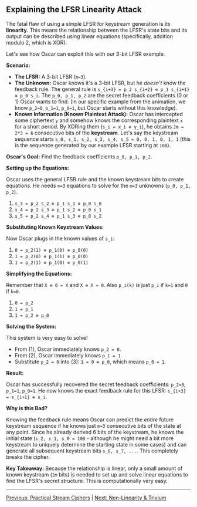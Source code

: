 ## Explaining the LFSR Linearity Attack

The fatal flaw of using a simple LFSR for keystream generation is its **linearity**. This means the relationship between the LFSR's state bits and its output can be described using linear equations (specifically, addition modulo 2, which is XOR).

Let's see how Oscar can exploit this with our 3-bit LFSR example.

**Scenario:**

*   **The LFSR:** A 3-bit LFSR (`m=3`).
*   **The Unknown:** Oscar knows it's a 3-bit LFSR, but he *doesn't* know the feedback rule. The general rule is `s_{i+3} = p_2 s_{i+2} ⊕ p_1 s_{i+1} ⊕ p_0 s_i`. The `p_0, p_1, p_2` are the secret feedback coefficients (0 or 1) Oscar wants to find. (In our specific example from the animation, we know `p_2=0`, `p_1=1`, `p_0=1`, but Oscar starts without this knowledge).
*   **Known Information (Known Plaintext Attack):** Oscar has intercepted some ciphertext `y` and somehow knows the corresponding plaintext `x` for a short period. By XORing them (`s_i = x_i ⊕ y_i`), he obtains `2m = 2*3 = 6` consecutive bits of the **keystream**. Let's say the keystream sequence starts `s_0, s_1, s_2, s_3, s_4, s_5 = 0, 0, 1, 0, 1, 1` (this is the sequence generated by our example LFSR starting at `100`).

**Oscar's Goal:** Find the feedback coefficients `p_0, p_1, p_2`.

**Setting up the Equations:**

Oscar uses the general LFSR rule and the known keystream bits to create equations. He needs `m=3` equations to solve for the `m=3` unknowns (`p_0, p_1, p_2`).

1.  `s_3 = p_2 s_2 ⊕ p_1 s_1 ⊕ p_0 s_0`
2.  `s_4 = p_2 s_3 ⊕ p_1 s_2 ⊕ p_0 s_1`
3.  `s_5 = p_2 s_4 ⊕ p_1 s_3 ⊕ p_0 s_2`

**Substituting Known Keystream Values:**

Now Oscar plugs in the known values of `s_i`:

1.  `0 = p_2(1) ⊕ p_1(0) ⊕ p_0(0)`
2.  `1 = p_2(0) ⊕ p_1(1) ⊕ p_0(0)`
3.  `1 = p_2(1) ⊕ p_1(0) ⊕ p_0(1)`

**Simplifying the Equations:**

Remember that `X ⊕ 0 = X` and `X ⊕ X = 0`. Also `p_i(k)` is just `p_i` if `k=1` and `0` if `k=0`.

1.  `0 = p_2`
2.  `1 = p_1`
3.  `1 = p_2 ⊕ p_0`

**Solving the System:**

This system is very easy to solve!

*   From (1), Oscar immediately knows `p_2 = 0`.
*   From (2), Oscar immediately knows `p_1 = 1`.
*   Substitute `p_2 = 0` into (3): `1 = 0 ⊕ p_0`, which means `p_0 = 1`.

**Result:**

Oscar has successfully recovered the secret feedback coefficients: `p_2=0`, `p_1=1`, `p_0=1`. He now knows the exact feedback rule for this LFSR: `s_{i+3} = s_{i+1} ⊕ s_i`.

**Why is this Bad?**

Knowing the feedback rule means Oscar can predict the *entire* future keystream sequence if he knows just `m=3` consecutive bits of the state at any point. Since he already derived 6 bits of the keystream, he knows the initial state (`s_2, s_1, s_0 = 100` - although he might need a bit more keystream to uniquely determine the starting state in some cases) and can generate all subsequent keystream bits `s_6, s_7, ...`. This completely breaks the cipher.

**Key Takeaway:** Because the relationship is linear, only a small amount of known keystream (`2m` bits) is needed to set up and solve linear equations to find the LFSR's secret structure. This is computationally very easy.

---

[Previous: Practical Stream Ciphers](ch02_practical.html) | [Next: Non-Linearity & Trivium](ch02_nonlinear.html) 